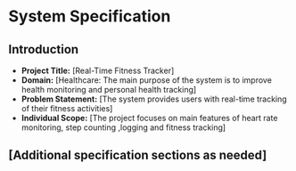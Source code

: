 # System Specification

## Introduction
- **Project Title:** [Real-Time Fitness Tracker]
- **Domain:** [Healthcare: The main purpose of the system is to improve health monitoring and personal health tracking]
- **Problem Statement:** [The system provides users with real-time tracking of their fitness activities]
- **Individual Scope:** [The project focuses on main features of heart rate monitoring, step counting ,logging and fitness tracking]

## [Additional specification sections as needed]
